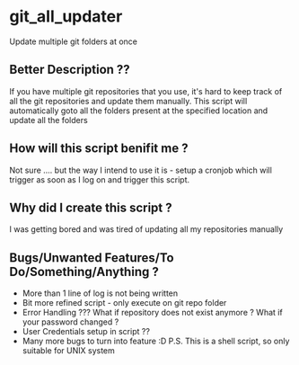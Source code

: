 # git_all_updater
Update multiple git folders at once 

## Better Description ??
If you have multiple git repositories that you use, it's hard to keep track of all the git repositories and update them manually.
This script will automatically goto all the folders present at the specified location and update all the folders

## How will this script benifit me ?
Not sure .... but the way I intend to use it is - setup a cronjob which will trigger as soon as I log on and trigger this script.

## Why did I create this script ?
I was getting bored and was tired of updating all my repositories manually

## Bugs/Unwanted Features/To Do/Something/Anything ?

- More than 1 line of log is not being written
- Bit more refined script - only execute on git repo folder
- Error Handling ??? What if repository does not exist anymore ? What if your password changed ?
- User Credentials setup in script ??
- Many more bugs to turn into feature :D
P.S. This is a shell script, so only suitable for UNIX system
